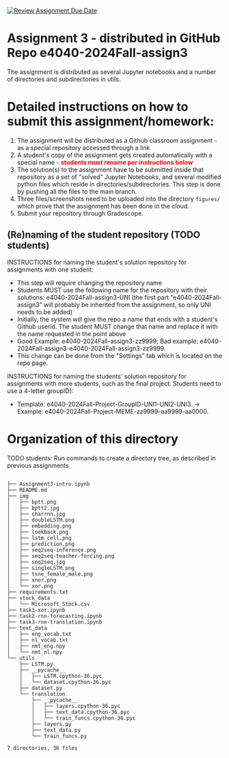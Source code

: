 [![Review Assignment Due Date](https://classroom.github.com/assets/deadline-readme-button-22041afd0340ce965d47ae6ef1cefeee28c7c493a6346c4f15d667ab976d596c.svg)](https://classroom.github.com/a/tISOEztM)
# Assignment 3  - distributed in GitHub Repo e4040-2024Fall-assign3

The assignment is distributed as several Jupyter notebooks and a number of directories and subdirectories in utils.

# Detailed instructions on how to submit this assignment/homework:

1. The assignment will be distributed as a Github classroom assignment - as a special repository accessed through a link
2. A student's copy of the assignment gets created automatically with a special name - <span style="color:red"><strong>students must rename per instructions below</strong></span>
3. The solution(s) to the assignment have to be submitted inside that repository as a set of "solved" Jupyter Notebooks, and several modified python files which reside in directories/subdirectories. This step is done by pushing all the files to the main branch.
4. Three files/screenshots need to be uploaded into the directory `figures/` which prove that the assignment has been done in the cloud.
5. Submit your repository through Gradescope.


## (Re)naming of the student repository (TODO students) 

INSTRUCTIONS for naming the student's solution repository for assignments with one student:
* This step will require changing the repository name
* Students MUST use the following name for the repository with their solutions: e4040-2024Fall-assign3-UNI (the first part "e4040-2024Fall-assign3" will probably be inherited from the assignment, so only UNI needs to be added) 
* Initially, the system will give the repo a name that ends with a  student's Github userid. The student MUST change that name and replace it with the name requested in the point above
* Good Example: e4040-2024Fall-assign3-zz9999;   Bad example: e4040-2024Fall-assign3-e4040-2024Fall-assign3-zz9999.
* This change can be done from the "Settings" tab which is located on the repo page.

INSTRUCTIONS for naming the students' solution repository for assignments with more students, such as the final project. Students need to use a 4-letter groupID): 
* Template: e4040-2024Fall-Project-GroupID-UNI1-UNI2-UNI3. -> Example: e4040-2024Fall-Project-MEME-zz9999-aa9999-aa0000.


# Organization of this directory

TODO students: Run commands to create a directory tree, as described in previous assignments

```   

├── Assignment3-intro.ipynb
├── README.md
├── img
│   ├── bptt.png
│   ├── bptt2.jpg
│   ├── charrnn.jpg
│   ├── doubleLSTM.png
│   ├── embedding.png
│   ├── lookback.png
│   ├── lstm_cell.png
│   ├── prediction.png
│   ├── seq2seq-inference.png
│   ├── seq2seq-teacher-forcing.png
│   ├── seq2seq.jpg
│   ├── singleLSTM.png
│   ├── tsne_female_male.png
│   ├── xnor.png
│   └── xor.png
├── requirements.txt
├── stock_data
│   └── Microsoft_Stock.csv
├── task1-xor.ipynb
├── task2-rnn-forecasting.ipynb
├── task3-rnn-translation.ipynb
├── text_data
│   ├── eng_vocab.txt
│   ├── nl_vocab.txt
│   ├── nmt_eng.npy
│   └── nmt_nl.npy
└── utils
    ├── LSTM.py
    ├── __pycache__
    │   ├── LSTM.cpython-36.pyc
    │   └── dataset.cpython-36.pyc
    ├── dataset.py
    └── translation
        ├── __pycache__
        │   ├── layers.cpython-36.pyc
        │   ├── text_data.cpython-36.pyc
        │   └── train_funcs.cpython-36.pyc
        ├── layers.py
        ├── text_data.py
        └── train_funcs.py
        
7 directories, 36 files
